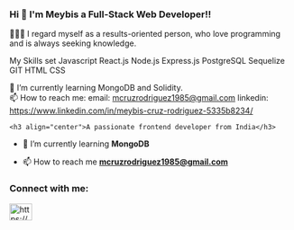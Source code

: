 ### Hi 👋 I'm Meybis a Full-Stack Web Developer!!


🙋🏻‍♂️ I regard myself as a results-oriented person, who love programming and is always seeking knowledge.


My Skills set
    Javascript
    React.js
    Node.js
    Express.js
    PostgreSQL
    Sequelize
    GIT
    HTML 
    CSS

  
🌱 I’m currently learning MongoDB and Solidity.
<br/>
📫 How to reach me:
    email: mcruzrodriguez1985@gmail.com
    linkedin: https://www.linkedin.com/in/meybis-cruz-rodriguez-5335b8234/
    
    <h3 align="center">A passionate frontend developer from India</h3>

- 🌱 I’m currently learning **MongoDB**

- 📫 How to reach me **mcruzrodriguez1985@gmail.com**

<h3 align="left">Connect with me:</h3>
<p align="left">
<a href="https://linkedin.com/in/https://www.linkedin.com/in/meybis-cruz-rodriguez-5335b8234/" target="blank"><img align="center" src="https://raw.githubusercontent.com/rahuldkjain/github-profile-readme-generator/master/src/images/icons/Social/linked-in-alt.svg" alt="https://www.linkedin.com/in/meybis-cruz-rodriguez-5335b8234/" height="30" width="40" /></a>
</p>



<!--
**mcruzr85/mcruzr85** is a ✨ _special_ ✨ repository because its `README.md` (this file) appears on your GitHub profile.

Here are some ideas to get you started:

- 🔭 I’m currently working on ...
- 🌱 I’m currently learning ...
- 👯 I’m looking to collaborate on ...
- 🤔 I’m looking for help with ...
- 💬 Ask me about ...
- 📫 How to reach me: ...
- 😄 Pronouns: ...
- ⚡ Fun fact: ...
-->
